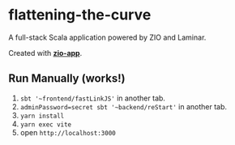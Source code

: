 # flattening-the-curve

A full-stack Scala application powered by ZIO and Laminar.

Created with **[zio-app](https://github.com/kitlangton/zio-app)**.



## Run Manually (works!)

1. `sbt '~frontend/fastLinkJS'` in another tab.
2. `adminPassword=secret sbt '~backend/reStart'` in another tab.
3. `yarn install`
4. `yarn exec vite`
5. open `http://localhost:3000`
